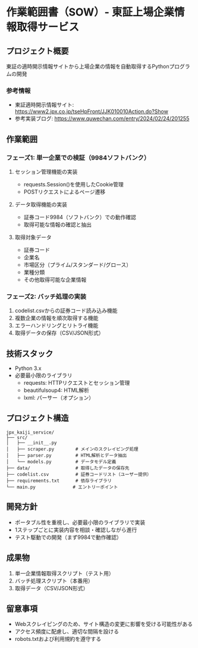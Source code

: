 # 作業範囲書（SOW）- 東証上場企業情報取得サービス

## プロジェクト概要
東証の適時開示情報サイトから上場企業の情報を自動取得するPythonプログラムの開発

### 参考情報
- 東証適時開示情報サイト: https://www2.jpx.co.jp/tseHpFront/JJK010010Action.do?Show
- 参考実装ブログ: https://www.quwechan.com/entry/2024/02/24/201255

## 作業範囲

### フェーズ1: 単一企業での検証（9984ソフトバンク）
1. セッション管理機能の実装
   - requests.Session()を使用したCookie管理
   - POSTリクエストによるページ遷移

2. データ取得機能の実装
   - 証券コード9984（ソフトバンク）での動作確認
   - 取得可能な情報の確認と抽出

3. 取得対象データ
   - 証券コード
   - 企業名
   - 市場区分（プライム/スタンダード/グロース）
   - 業種分類
   - その他取得可能な企業情報

### フェーズ2: バッチ処理の実装
1. codelist.csvからの証券コード読み込み機能
2. 複数企業の情報を順次取得する機能
3. エラーハンドリングとリトライ機能
4. 取得データの保存（CSV/JSON形式）

## 技術スタック
- Python 3.x
- 必要最小限のライブラリ
  - requests: HTTPリクエストとセッション管理
  - beautifulsoup4: HTML解析
  - lxml: パーサー（オプション）

## プロジェクト構造
```
jpx_kaiji_service/
├── src/
│   ├── __init__.py
│   ├── scraper.py        # メインのスクレイピング処理
│   ├── parser.py         # HTML解析とデータ抽出
│   └── models.py         # データモデル定義
├── data/                 # 取得したデータの保存先
├── codelist.csv          # 証券コードリスト（ユーザー提供）
├── requirements.txt      # 依存ライブラリ
└── main.py              # エントリーポイント
```

## 開発方針
- ポータブル性を重視し、必要最小限のライブラリで実装
- 1ステップごとに実装内容を相談・確認しながら進行
- テスト駆動での開発（まず9984で動作確認）

## 成果物
1. 単一企業情報取得スクリプト（テスト用）
2. バッチ処理スクリプト（本番用）
3. 取得データ（CSV/JSON形式）

## 留意事項
- Webスクレイピングのため、サイト構造の変更に影響を受ける可能性がある
- アクセス頻度に配慮し、適切な間隔を設ける
- robots.txtおよび利用規約を遵守する